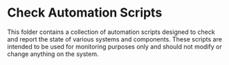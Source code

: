 # Check Automation Scripts

This folder contains a collection of automation scripts designed to check and report the state of various systems and components. These scripts are intended to be used for monitoring purposes only and should not modify or change anything on the system.
